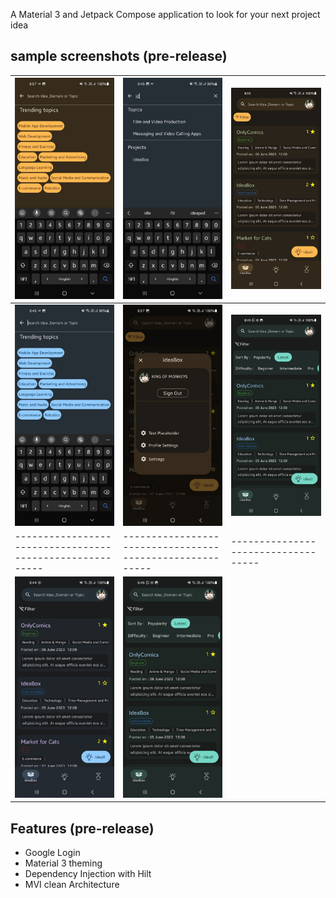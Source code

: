 A Material 3 and Jetpack Compose application to look for your next project idea 

## sample screenshots (pre-release)

| ![image](presentatoin/orange_search.jpg)                 | ![image](presentatoin/photo_2_2023-06-04_21-46-42.jpg)   | ![image](presentatoin/orange.jpg)   |
|----------------------------------------------------------|----------------------------------------------------------|-------------------------------------|
| ![image](presentatoin/photo_3_2023-06-04_21-46-42.jpg)   | ![image](presentatoin/profile.jpg)                       | ![image](presentatoin/green.jpg)    |
| -------------------------------------------------------- | -------------------------------------------------------- | ----------------------------------- |
| ![image](presentatoin/blue.jpg)                          | ![image](presentatoin/green.jpg)                         |


## Features (pre-release)
- Google Login
- Material 3 theming 
- Dependency Injection with Hilt
- MVI clean Architecture
